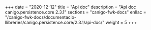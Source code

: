 +++
date        = "2020-12-12"
title       = "Api doc"
description = "Api doc canigo.persistence.core 2.3.1"
sections    = "canigo-fwk-docs"
enllac		= "/canigo-fwk-docs/documentacio-llibreries/canigo.persistence.core/2.3.1/api-doc/"
weight		= 5
+++
